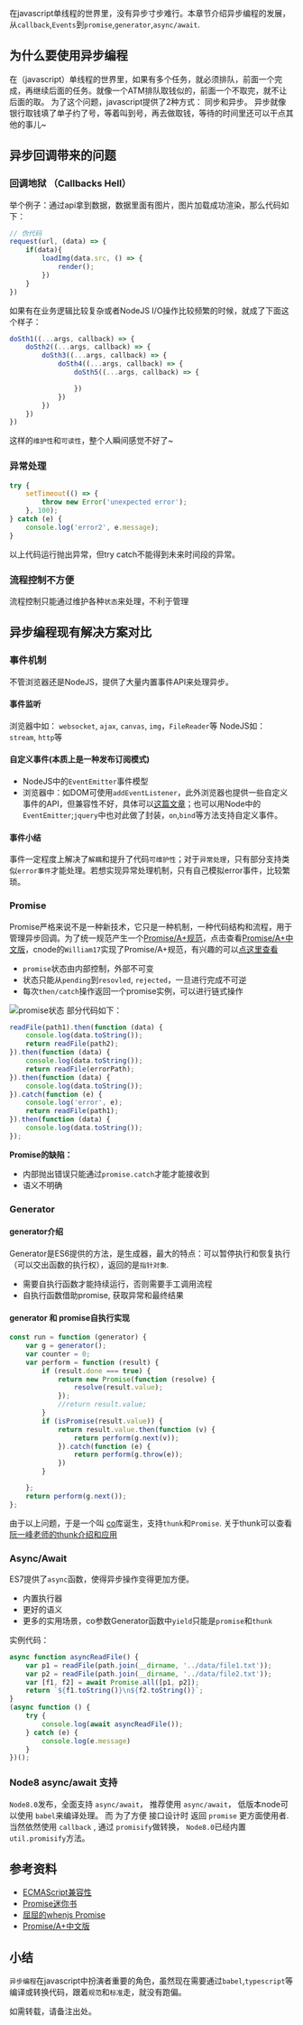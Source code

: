 在javascript单线程的世界里，没有异步寸步难行。本章节介绍异步编程的发展，从`callback`,`Events`到`promise`,`generator`,`async/await`.

<!--more-->

## 为什么要使用异步编程

在（javascript）单线程的世界里，如果有多个任务，就必须排队，前面一个完成，再继续后面的任务。就像一个ATM排队取钱似的，前面一个不取完，就不让后面的取。
为了这个问题，javascript提供了2种方式： 同步和异步。
异步就像银行取钱填了单子约了号，等着叫到号，再去做取钱，等待的时间里还可以干点其他的事儿~


## 异步回调带来的问题

### 回调地狱 （Callbacks Hell）
举个例子：通过api拿到数据，数据里面有图片，图片加载成功渲染，那么代码如下：
```javascript
// 伪代码
request(url, (data) => {
    if(data){
        loadImg(data.src, () => {
            render();
        })
    }
})
```
如果有在业务逻辑比较复杂或者NodeJS I/O操作比较频繁的时候，就成了下面这个样子：
```javascript
doSth1((...args, callback) => {
    doSth2((...args, callback) => {
        doSth3((...args, callback) => {
            doSth4((...args, callback) => {
                doSth5((...args, callback) => {

                })
            })
        })
    })
})
```
这样的`维护性`和`可读性`，整个人瞬间感觉不好了~


### 异常处理
```javascript
try {
    setTimeout(() => {
        throw new Error('unexpected error');
    }, 100);
} catch (e) {
    console.log('error2', e.message);
}
```
以上代码运行抛出异常，但try catch不能得到未来时间段的异常。

### 流程控制不方便
流程控制只能通过维护各种`状态`来处理，不利于管理


## 异步编程现有解决方案对比

### 事件机制
不管浏览器还是NodeJS，提供了大量内置事件API来处理异步。

#### 事件监听
浏览器中如： `websocket`, `ajax`, `canvas`, `img`，`FileReader`等
NodeJS如： `stream`, `http`等
#### 自定义事件(本质上是一种发布订阅模式)
- NodeJS中的`EventEmitter`事件模型
- 浏览器中：如DOM可使用`addEventListener`，此外浏览器也提供一些自定义事件的API，但兼容性不好，具体可以[这篇文章](http://dean.edwards.name/weblog/2009/03/callbacks-vs-events/)；也可以用Node中的`EventEmitter`;`jquery`中也对此做了封装，`on`,`bind`等方法支持自定义事件。

####  事件小结
事件一定程度上解决了`解耦`和提升了代码`可维护性`；对于`异常处理`，只有部分支持类似`error事件`才能处理。若想实现异常处理机制，只有自己模拟error事件，比较繁琐。

### Promise
Promise严格来说不是一种新技术，它只是一种机制，一种代码结构和流程，用于管理异步回调。为了统一规范产生一个[Promise/A+规范](http://promisesaplus.com/)，点击查看[Promise/A+中文版](http://segmentfault.com/a/1190000002452115)，cnode的`William17`实现了Promise/A+规范，有兴趣的可以[点这里查看](https://cnodejs.org/topic/5603cb8a152fdd025f0f5014)

- `promise`状态由内部控制，外部不可变
- 状态只能从`pending`到`resovled`, `rejected`，一旦进行完成不可逆
- 每次`then/catch`操作返回一个promise实例，可以进行链式操作

![promise状态](https://camo.githubusercontent.com/936320d9d13426d9631ff49d817b5d542e135d10/687474703a2f2f7777772e616c6c6f797465616d2e636f6d2f77702d636f6e74656e742f75706c6f6164732f323031352f30352f515125453625383825414125453525394225424532303135303533303230313332382e706e67)
部分代码如下：
```javascript
readFile(path1).then(function (data) {
    console.log(data.toString());
    return readFile(path2);
}).then(function (data) {
    console.log(data.toString());
    return readFile(errorPath);
}).then(function (data) {
    console.log(data.toString());
}).catch(function (e) {
    console.log('error', e);
    return readFile(path1);
}).then(function (data) {
    console.log(data.toString());
});
```

**Promise的缺陷：**
- 内部抛出错误只能通过`promise.catch`才能才能接收到
- 语义不明确


### Generator
#### generator介绍
Generator是ES6提供的方法，是生成器，最大的特点：可以暂停执行和恢复执行（可以交出函数的执行权），返回的是`指针对象`.
- 需要自执行函数才能持续运行，否则需要手工调用流程
- 自执行函数借助promise, 获取异常和最终结果

#### generator 和 promise自执行实现
```javascript
const run = function (generator) {
    var g = generator();
    var counter = 0;
    var perform = function (result) {
        if (result.done === true) {
            return new Promise(function (resolve) {
                resolve(result.value);
            });
            //return result.value;
        }
        if (isPromise(result.value)) {
            return result.value.then(function (v) {
                return perform(g.next(v));
            }).catch(function (e) {
                return perform(g.throw(e));
            })
        }

    };
    return perform(g.next());
};
```

由于以上问题，于是一个叫 [co](https://github.com/tj/co)库诞生，支持`thunk`和`Promise`.
关于thunk可以查看[阮一峰老师的thunk介绍和应用](http://es6.ruanyifeng.com/#docs/async#Thunk函数)


### Async/Await
ES7提供了`async`函数，使得异步操作变得更加方便。
- 内置执行器
- 更好的语义
- 更多的实用场景，co参数Generator函数中`yield`只能是`promise`和`thunk`

实例代码：
```javascript
async function asyncReadFile() {   
    var p1 = readFile(path.join(__dirname, '../data/file1.txt'));
    var p2 = readFile(path.join(__dirname, '../data/file2.txt'));
    var [f1, f2] = await Promise.all([p1, p2]);
    return `${f1.toString()}\n${f2.toString()}`;
}
(async function () {
    try {
        console.log(await asyncReadFile());
    } catch (e) {
        console.log(e.message)
    }
})();
```

### Node8 async/await 支持

`Node8.0`发布，全面支持 `async/await`， 推荐使用 `async/await`， 低版本node可以使用 `babel`来编译处理。 而 为了方便 接口设计时 返回 `promise` 更方面使用者. 当然依然使用 `callback` , 通过 `promisify`做转换， `Node8.0`已经内置 `util.promisify`方法。 

## 参考资料

- [ECMAScript兼容性](http://kangax.github.io/compat-table/es6/)
- [Promise迷你书](http://liubin.org/promises-book/)
- [屈屈的whenjs Promise](https://imququ.com/post/promises-when-js.html)
- [Promise/A+中文版](http://segmentfault.com/a/1190000002452115)

## 小结
`异步编程`在javascript中扮演者重要的角色，虽然现在需要通过`babel`,`typescript`等编译或转换代码，跟着`规范`和`标准`走，就没有跑偏。

如需转载，请备注出处。
